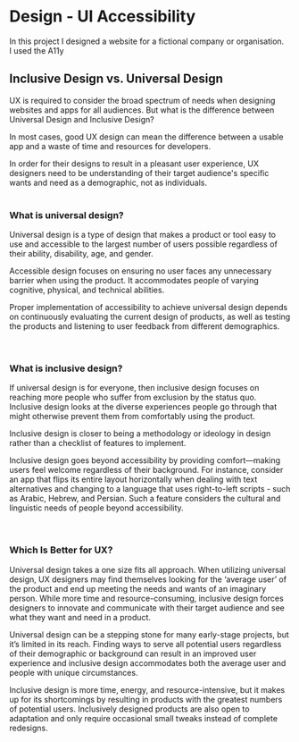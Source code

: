 # Design - UI Accessibility

In this project I designed a website for a fictional company or organisation.  
I used the A11y 

## Inclusive Design vs. Universal Design

UX is required to consider the broad spectrum of needs when designing websites and apps for all audiences. But what is the difference between Universal Design and Inclusive Design?  

In most cases, good UX design can mean the difference between a usable app and a waste of time and resources for developers.  

In order for their designs to result in a pleasant user experience, UX designers need to be understanding of their target audience's specific wants and need as a demographic, not as individuals.  
<br>

### What is universal design?

Universal design is a type of design that makes a product or tool easy to use and accessible to the largest number of users possible regardless of their ability, disability, age, and gender.  

Accessible design focuses on ensuring no user faces any unnecessary barrier when using the product. It accommodates people of varying cognitive, physical, and technical abilities.  

Proper implementation of accessibility to achieve universal design depends on continuously evaluating the current design of products, as well as testing the products and listening to user feedback from different demographics.  
<br>
<br>

### What is inclusive design?

If universal design is for everyone, then inclusive design focuses on reaching more people who suffer from exclusion by the status quo. Inclusive design looks at the diverse experiences people go through that might otherwise prevent them from comfortably using the product.  

Inclusive design is closer to being a methodology or ideology in design rather than a checklist of features to implement.  

Inclusive design goes beyond accessibility by providing comfort—making users feel welcome regardless of their background. For instance, consider an app that flips its entire layout horizontally when dealing with text alternatives and changing to a language that uses right-to-left scripts - such as Arabic, Hebrew, and Persian. Such a feature considers the cultural and linguistic needs of people beyond accessibility.  
<br>
<br>

### Which Is Better for UX?

Universal design takes a one size fits all approach. When utilizing universal design, UX designers may find themselves looking for the ‘average user’ of the product and end up meeting the needs and wants of an imaginary person. While more time and resource-consuming, inclusive design forces designers to innovate and communicate with their target audience and see what they want and need in a product.  

Universal design can be a stepping stone for many early-stage projects, but it’s limited in its reach. Finding ways to serve all potential users regardless of their demographic or background can result in an improved user experience and inclusive design accommodates both the average user and people with unique circumstances.  

Inclusive design is more time, energy, and resource-intensive, but it makes up for its shortcomings by resulting in products with the greatest numbers of potential users. Inclusively designed products are also open to adaptation and only require occasional small tweaks instead of complete redesigns.  
